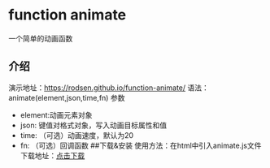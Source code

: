# function animate
一个简单的动画函数
## 介绍
演示地址：https://rodsen.github.io/function-animate/
语法：animate(element,json,time,fn)
参数
- element:动画元素对象
- json: 键值对格式对象，写入动画目标属性和值
- time: （可选）动画速度，默认为20
- fn: （可选）回调函数
##下载&安装
使用方法：在html中引入animate.js文件
下载地址：<a href="./js/animate.js" download="animate.js">点击下载</a>